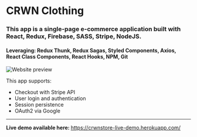 # CRWN Clothing
<h3>This app is a single-page e-commerce application built with React, Redux, Firebase, SASS, Stripe, NodeJS.</h3>
<h4>Leveraging: Redux Thunk, Redux Sagas, Styled Components, Axios, React Class Components, React Hooks, NPM, Git</h4>

<img src="https://github.com/YeloPartyHat/crwn-clothing/raw/master/readme_files/preview.jpg" alt="Website preview" />

This app supports:
<ul>
    <li>Checkout with Stripe API</li>
    <li>User login and authentication</li>
    <li>Session persistence</li>
    <li>OAuth2 via Google</li>
</ul>
<hr />
<strong>Live demo available here: </strong><a href="https://crwnstore-live-demo.herokuapp.com/">https://crwnstore-live-demo.herokuapp.com/</a>
